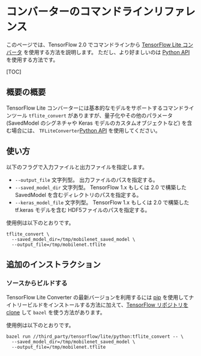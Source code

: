 # コンバーターのコマンドラインリファレンス

このページでは、TensorFlow 2.0 でコマンドラインから [TensorFlow Lite コンバータ](index.md) を使用する方法を説明します。 ただし、より好ましいのは [Python API](python_api.md) を使用する方法です。

[TOC]

## 概要の概要

TensorFlow Lite コンバーターには基本的なモデルをサポートするコマンドラインツール `tflite_convert` がありますが、量子化やその他のパラメータ (SavedModel のシグネチャや Keras モデルのカスタムオブジェクトなど) を含む場合には、 `TFLiteConverter`[Python API](python_api.md) を使用してください。

## 使い方

以下のフラグで入力ファイルと出力ファイルを指定します。

*   `--output_file` 文字列型。 出力ファイルのパスを指定する。
*   `--saved_model_dir` 文字列型。 TensorFlow 1.x もしくは 2.0 で構築した SavedModel を含むディレクトリのパスを指定する。
*   `--keras_model_file` 文字列型。 TensorFlow 1.x もしくは 2.0 で構築した tf.keras モデルを含む HDF5ファイルのパスを指定する。


使用例は以下のとおりです。

```
tflite_convert \
  --saved_model_dir=/tmp/mobilenet_saved_model \
  --output_file=/tmp/mobilenet.tflite
```

## 追加のインストラクション

### ソースからビルドする

TensorFlow Lite Converter の最新バージョンを利用するには [pip](https://www.tensorflow.org/install/pip) を使用してナイトリービルドをインストールする方法に加えて、[TensorFlow リポジトリを clone](https://www.tensorflow.org/install/source) して `bazel` を使う方法があります。

使用例は以下のとおりです。

```
bazel run //third_party/tensorflow/lite/python:tflite_convert -- \
  --saved_model_dir=/tmp/mobilenet_saved_model \
  --output_file=/tmp/mobilenet.tflite
```
